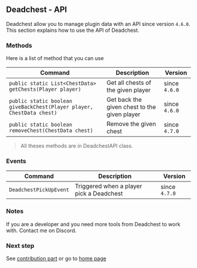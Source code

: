 ## Deadchest - API

Deadchest allow you to manage plugin data with an API since version `4.6.0`. This section explains how to use the API of Deadchest.


### Methods  

Here is a list of method that you can use 

Command | Description | Version
--- | --- | --- |
`public static List<ChestData> getChests(Player player)` | Get all chests of the given player | since `4.6.0`
`public static boolean giveBackChest(Player player, ChestData chest)` | Get back the given chest to the given player | since `4.6.0`
`public static boolean removeChest(ChestData chest)` | Remove the given chest | since `4.7.0`

> All theses methods are in DeadchestAPI class.

### Events 

Command | Description | Version
--- | --- | --- |
`DeadchestPickUpEvent` | Triggered when a player pick a Deadchest | since `4.7.0`

### Notes

If you are a developer and you need more tools from Deadchest to work with. Contact me on Discord.

### Next step
See [contribution part](https://apavarino.github.io/Deadchest/contribution) or go to [home page](https://apavarino.github.io/Deadchest)
